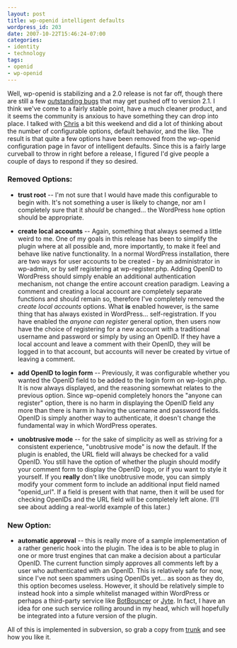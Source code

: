 ```yaml
---
layout: post
title: wp-openid intelligent defaults
wordpress_id: 203
date: 2007-10-22T15:46:24-07:00
categories:
- identity
- technology
tags:
- openid
- wp-openid
---
```

Well, wp-openid is stabilizing and a 2.0 release is not far off, though there are still a few [outstanding bugs][] that
may get pushed off to version 2.1.  I think we've come to a fairly stable point, have a much cleaner product, and it
seems the community is anxious to have something they can drop into place.  I talked with [Chris][] a bit this weekend
and did a lot of thinking about the number of configurable options, default behavior, and the like.  The result is that
quite a few options have been removed from the wp-openid configuration page in favor of intelligent defaults.  Since
this is a fairly large curveball to throw in right before a release, I figured I'd give people a couple of days to
respond if they so desired.

[outstanding bugs]: http://dev.wp-plugins.org/report/9?COMPONENT=openid
[Chris]: http://factoryjoe.com/blog/

### Removed Options: ###

 - **trust root** -- I'm not sure that I would have made this configurable to begin with.  It's not something a user is
 likely to change, nor am I completely sure that it *should* be changed... the WordPress `home` option should be
 appropriate.

 - **create local accounts** -- Again, something that always seemed a little weird to me.  One of my goals in this
 release has been to simplify the plugin where at all possible and, more importantly, to make it feel and behave like
 native functionality.  In a normal WordPress installation, there are two ways for user accounts to be created - by an
 administrator in wp-admin, or by self registering at wp-register.php.  Adding OpenID to WordPress should simply enable
 an additional authentication mechanism, not change the entire account creation paradigm.  Leaving a comment and
 creating a local account are completely separate functions and should remain so, therefore I've completely removed the
 *create local accounts* options.  What **is** enabled however, is the same thing that has always existed in
 WordPress... self-registration.  If you have enabled the *anyone can register* general option, then users now have the
 choice of registering for a new account with a traditional username and password or simply by using an OpenID.  If they
 have a local account and leave a comment with their OpenID, they will be logged in to that account, but accounts will
 never be created by virtue of leaving a comment.

 - **add OpenID to login form** -- Previously, it was configurable whether you wanted the OpenID field to be added to
 the login form on wp-login.php.  It is now always displayed, and the reasoning somewhat relates to the previous option.
 Since wp-openid completely honors the "anyone can register" option, there is no harm in displaying the OpenID field any
 more than there is harm in having the username and password fields.  OpenID is simply another way to authenticate, it
 doesn't change the fundamental way in which WordPress operates.

 - **unobtrusive mode** -- for the sake of simplicity as well as striving for a consistent experience, "unobtrusive
 mode" is now the default.  If the plugin is enabled, the URL field will always be checked for a valid OpenID.  You
 still have the option of whether the plugin should modify your comment form to display the OpenID logo, or if you want
 to style it yourself.  If you **really** don't like unobtrusive mode, you can simply modify your comment form to
 include an additional input field named "openid_url".  If a field is present with that name, then it will be used for
 checking OpenIDs and the URL field will be completely left alone.  (I'll see about adding a real-world example of this
 later.)

### New Option: ###

- **automatic approval** -- this is really more of a sample implementation of a rather generic hook into the plugin.
The idea is to be able to plug in one or more trust engines that can make a decision about a particular OpenID.  The
current function simply approves all comments left by a user who authenticated with an OpenID.  This is relatively safe
for now, since I've not seen spammers using OpenIDs yet... as soon as they do, this option becomes useless.  However, it
should be relatively simple to instead hook into a simple whitelist managed within WordPress or perhaps a third-party
service like [BotBouncer][] or [Jyte][].  In fact, I have an idea for one such service rolling around in my head, which
will hopefully be integrated into a future version of the plugin.

[BotBouncer]: http://botbouncer.com/
[Jyte]: http://jyte.com/

All of this is implemented in subversion, so grab a copy from [trunk][] and see how you like it.

[trunk]: http://svn.wp-plugins.org/openid/trunk/
